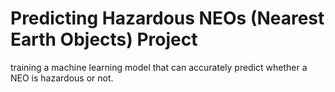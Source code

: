 # Predicting Hazardous NEOs (Nearest Earth Objects) Project
 training a machine learning model that can accurately predict whether a NEO is hazardous or not.
